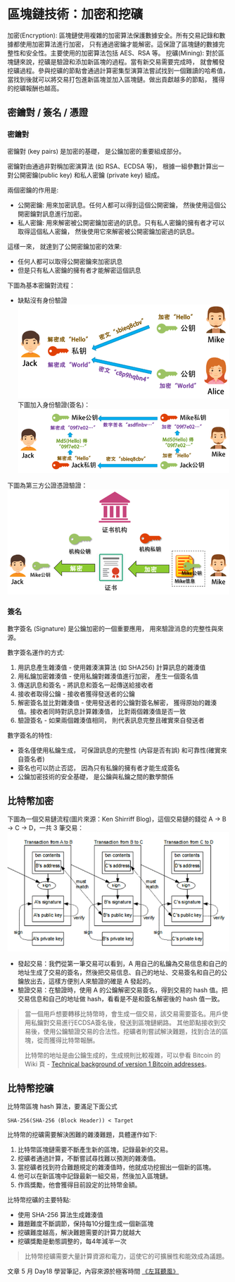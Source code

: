 # 區塊鏈技術：加密和挖礦

加密(Encryption): 區塊鏈使用複雜的加密算法保護數據安全。所有交易記錄和數據都使用加密算法進行加密， 只有通過密鑰才能解密。這保證了區塊鏈的數據完整性和安全性。主要使用的加密算法包括 AES、RSA 等。
挖礦(Mining): 對於區塊鏈來說，挖礦是驗證和添加新區塊的過程。當有新交易需要完成時， 就會觸發挖礦過程。參與挖礦的節點會通過計算密集型演算法嘗試找到一個難讀的哈希值， 當找到後就可以將交易打包進新區塊並加入區塊鏈。做出貢獻越多的節點， 獲得的挖礦報酬也越高。

## 密鑰對 / 簽名 / 憑證
### 密鑰對
密鑰對 (key pairs) 是加密的基礎， 是公鑰加密的重要組成部分。

密鑰對由通過非對稱加密演算法 (如 RSA、ECDSA 等)， 根據一組參數計算出一對公開密鑰(public key) 和私人密鑰 (private key) 組成。

兩個密鑰的作用是:
* 公開密鑰: 用來加密訊息。任何人都可以得到這個公開密鑰， 然後使用這個公開密鑰對訊息進行加密。
* 私人密鑰: 用來解密被公開密鑰加密過的訊息。只有私人密鑰的擁有者才可以取得這個私人密鑰， 然後使用它來解密被公開密鑰加密過的訊息。

這樣一來， 就達到了公開密鑰加密的效果:
* 任何人都可以取得公開密鑰來加密訊息
* 但是只有私人密鑰的擁有者才能解密這個訊息

下圖為基本密鑰對流程：
* 缺點沒有身份驗證
![](media/16844126829718/16844130932399.png)
下圖加入身份驗證(簽名)：
![](media/16844126829718/16844132370178.png)

下圖為第三方公證憑證驗證：
![](media/16844126829718/16844132460195.png)

### 簽名

數字簽名 (Signature) 是公鑰加密的一個重要應用， 用來驗證消息的完整性與來源。

數字簽名運作的方式:

1. 用訊息產生雜湊值 - 使用雜湊演算法 (如 SHA256) 計算訊息的雜湊值
2. 用私鑰加密雜湊值 - 使用私鑰對雜湊值進行加密， 產生一個簽名值
3. 傳送訊息和簽名 - 將訊息和簽名一起傳送給接收者
4. 接收者取得公鑰 - 接收者獲得發送者的公鑰
5. 解密簽名並比對雜湊值 - 使用發送者的公鑰對簽名解密， 獲得原始的雜湊值。接收者同時對訊息計算雜湊值， 比對兩個雜湊值是否一致
6. 驗證簽名 - 如果兩個雜湊值相同， 則代表訊息完整且確實來自發送者

數字簽名的特性:

- 簽名僅使用私鑰生成， 可保證訊息的完整性 (內容是否有誤) 和可靠性(確實來自簽名者)
- 簽名也可以防止否認， 因為只有私鑰的擁有者才能生成簽名
- 公鑰加密技術的安全基礎， 是公鑰與私鑰之間的數學關係

## 比特幣加密

下圖為一個交易鏈流程(圖片來源：Ken Shirriff Blog)，這個交易鏈的錢從 A -> B -> C -> D，一共 3 筆交易：
![](media/16844126829718/16844137644760.png)

* 發起交易：我們從第一筆交易可以看到，A 用自己的私鑰為交易信息和自己的地址生成了交易的簽名，然後把交易信息、自己的地址、交易簽名和自己的公鑰放出去，這樣方便別人來驗證的確是 A 發起的。
* 驗證交易：在驗證時，使用 A 的公鑰解密交易簽名，得到交易的 hash 值。把交易信息和自己的地址做 hash，看看是不是和簽名解密後的 hash 值一致。
> 當一個用戶想要轉移比特幣時，會生成一個交易，該交易需要簽名。用戶使用私鑰對交易進行ECDSA簽名後，發送到區塊鏈網路。
其他節點接收到交易後，使用公鑰驗證交易的合法性。挖礦者則嘗試解決難題，找到合法的區塊，從而獲得比特幣報酬。
> 
> 比特幣的地址是由公鑰生成的，生成規則比較複雜，可以參看 Bitcoin 的 Wiki 頁 - [Technical background of version 1 Bitcoin addresses](https://en.bitcoin.it/wiki/Technical_background_of_version_1_Bitcoin_addresses)。

## 比特幣挖礦

比特幣區塊 hash 算法，要滿足下面公式
```
SHA-256(SHA-256 (Block Header)) < Target
```

比特幣的挖礦需要解決困難的雜湊難題，具體運作如下:

1. 比特幣區塊鏈需要不斷產生新的區塊，記錄最新的交易。
2. 挖礦者通過計算，不斷嘗試尋找難以預測的雜湊值。 
3. 當挖礦者找到符合難題規定的雜湊值時，他就成功挖掘出一個新的區塊。
4. 他可以在新區塊中記錄最新一組交易，然後加入區塊鏈。
5. 作爲獎勵，他會獲得目前設定的比特幣金額。

比特幣挖礦的主要特點:

- 使用 SHA-256 算法生成雜湊值
- 難題難度不斷調節，保持每10分鐘生成一個新區塊
- 挖礦難度越高，解決難題需要的計算力就越大
- 挖礦獎勵是動態調整的，每4年減半一次

> 比特幣挖礦需要大量計算資源和電力，這使它的可擴展性和能效成為議題。



文章 5 月 Day18 學習筆記，內容來源於極客時間 [《左耳聽風》](https://time.geekbang.org/column/article/5438)
